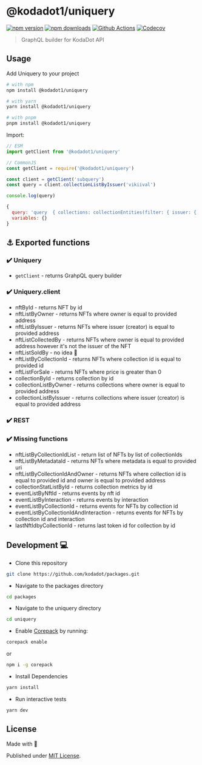 # @kodadot1/uniquery

[![npm version][npm-version-src]][npm-version-href]
[![npm downloads][npm-downloads-src]][npm-downloads-href]
[![Github Actions][github-actions-src]][github-actions-href]
[![Codecov][codecov-src]][codecov-href]

> GraphQL builder for KodaDot API

## Usage

Add Uniquery to your project

```sh
# with npm
npm install @kodadot1/uniquery

# with yarn
yarn install @kodadot1/uniquery

# with pnpm
pnpm install @kodadot1/uniquery
```

Import:

```js
// ESM
import getClient from '@kodadot1/uniquery'

// CommonJS
const getClient = require('@kodadot1/uniquery')
```

```js
const client = getClient('subquery')
const query = client.collectionListByIssuer('vikiival')

console.log(query)
```

```js
{
  query: 'query  { collections: collectionEntities(filter: { issuer: { equalTo: vikiival } })  { nodes { id, metadata, currentOwner, issuer } } }',
  variables: {}
}
```

## ⚓️ Exported functions

### ✔️  Uniquery

- `getClient` - returns GrahpQL query builder

### ✔️  Uniquery.client

- nftById - returns NFT by id
- nftListByOwner - returns NFTs where owner is equal to provided address
- nftListByIssuer - returns NFTs where issuer (creator) is equal to provided address
- nftListCollectedBy - returns NFTs where owner is equal to provided address however it's not the issuer of the NFT
- nftListSoldBy - no idea :shrug:
- nftListByCollectionId - returns NFTs where collection id is equal to provided id
- nftListForSale - returns NFTs where price is greater than 0
- collectionById - returns collection by id
- collectionListByOwner - returns collections where owner is equal to provided address
- collectionListByIssuer - returns collections where issuer (creator) is equal to provided address

### ✔️  REST

### ✔️  Missing functions

- nftListByCollectionIdList - return list of NFTs by list of collectionIds
- nftListByMetadataId - returns NFTs where metadata is equal to provided uri
- nftListByCollectionIdAndOwner - returns NFTs where collection id is equal to provided id and owner is equal to provided address
- collectionStatListById - returns collection metrics by id
- eventListByNftId - returns events by nft id
- eventListByInteraction - returns events by interaction
- eventListByCollectionId - returns events for NFTs by collection id
- eventListByCollectionIdAndInteraction - returns events for NFTs by collection id and interaction
- lastNftIdbyCollectionId - returns last token id for collection by id


## Development 💻

- Clone this repository
```bash
git clone https://github.com/kodadot/packages.git

```

- Navigate to the packages directory
```bash
cd packages
```

- Navigate to the uniquery directory
```bash
cd uniquery
```

- Enable [Corepack](https://github.com/nodejs/corepack) by running:

```bash
corepack enable
```

or

```bash
npm i -g corepack
```

- Install Dependencies
```bash
yarn install
```
- Run interactive tests

```bash
yarn dev
```

## License

Made with 💛

Published under [MIT License](./LICENSE).

<!-- Badges -->
[npm-version-src]: https://img.shields.io/npm/v/@kodadot1/uniquery?style=flat-square
[npm-version-href]: https://npmjs.com/package/@kodadot1/uniquery

[npm-downloads-src]: https://img.shields.io/npm/dm/@kodadot1/uniquery?style=flat-square
[npm-downloads-href]: https://npmjs.com/package/@kodadot1/uniquery

[github-actions-src]: https://img.shields.io/github/workflow/status/unjs/@kodadot1/uniquery/ci/main?style=flat-square
[github-actions-href]: https://github.com/unjs/@kodadot1/uniquery/actions?query=workflow%3Aci

[codecov-src]: https://img.shields.io/codecov/c/gh/unjs/@kodadot1/uniquery/main?style=flat-square
[codecov-href]: https://codecov.io/gh/unjs/@kodadot1/uniquery

